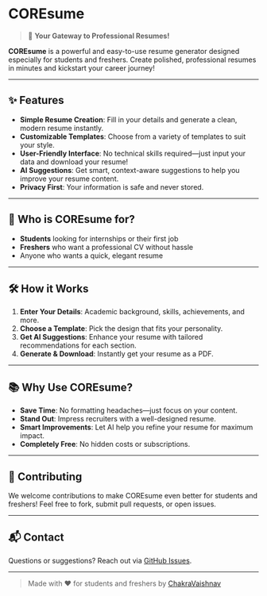 # COREsume

> 🚀 **Your Gateway to Professional Resumes!**

**COREsume** is a powerful and easy-to-use resume generator designed especially for students and freshers. Create polished, professional resumes in minutes and kickstart your career journey!

---

## ✨ Features

- **Simple Resume Creation**: Fill in your details and generate a clean, modern resume instantly.
- **Customizable Templates**: Choose from a variety of templates to suit your style.
- **User-Friendly Interface**: No technical skills required—just input your data and download your resume!
- **AI Suggestions**: Get smart, context-aware suggestions to help you improve your resume content.
- **Privacy First**: Your information is safe and never stored.

---

## 🎯 Who is COREsume for?

- **Students** looking for internships or their first job
- **Freshers** who want a professional CV without hassle
- Anyone who wants a quick, elegant resume

---

## 🛠️ How it Works

1. **Enter Your Details**: Academic background, skills, achievements, and more.
2. **Choose a Template**: Pick the design that fits your personality.
3. **Get AI Suggestions**: Enhance your resume with tailored recommendations for each section.
4. **Generate & Download**: Instantly get your resume as a PDF.

---

## 📚 Why Use COREsume?

- **Save Time**: No formatting headaches—just focus on your content.
- **Stand Out**: Impress recruiters with a well-designed resume.
- **Smart Improvements**: Let AI help you refine your resume for maximum impact.
- **Completely Free**: No hidden costs or subscriptions.

---

## 🤝 Contributing

We welcome contributions to make COREsume even better for students and freshers! Feel free to fork, submit pull requests, or open issues.

---

## 📬 Contact

Questions or suggestions? Reach out via [GitHub Issues](https://github.com/ChakraVaishnav/COREsume/issues).

---

> Made with ❤️ for students and freshers by [ChakraVaishnav](https://github.com/ChakraVaishnav)
